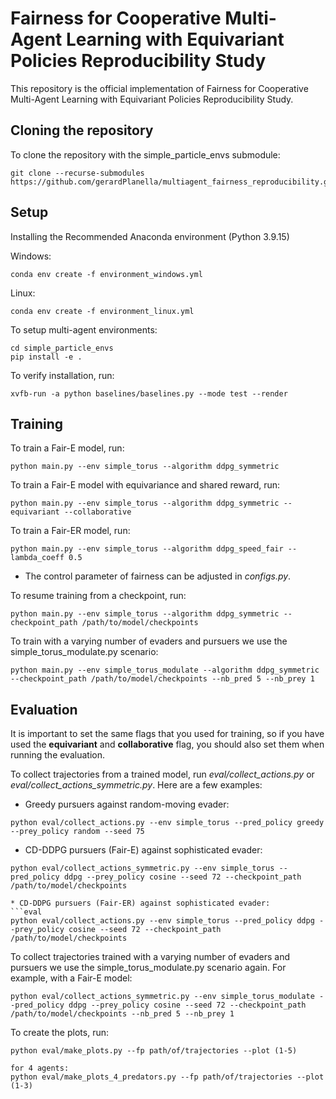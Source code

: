 # Fairness for Cooperative Multi-Agent Learning with Equivariant Policies Reproducibility Study

This repository is the official implementation of Fairness for Cooperative Multi-Agent Learning with Equivariant Policies Reproducibility Study.

## Cloning the repository

To clone the repository with the simple_particle_envs submodule:
```
git clone --recurse-submodules https://github.com/gerardPlanella/multiagent_fairness_reproducibility.git
```

## Setup
Installing the Recommended Anaconda environment (Python 3.9.15)

Windows:
```
conda env create -f environment_windows.yml
```
Linux:
```
conda env create -f environment_linux.yml
```

To setup multi-agent environments:
```
cd simple_particle_envs
pip install -e .
```

To verify installation, run:
```
xvfb-run -a python baselines/baselines.py --mode test --render
```

## Training

To train a Fair-E model, run:

```train
python main.py --env simple_torus --algorithm ddpg_symmetric
```

To train a Fair-E model with equivariance and shared reward, run:

```train
python main.py --env simple_torus --algorithm ddpg_symmetric --equivariant --collaborative
```

To train a Fair-ER model, run:

``` train
python main.py --env simple_torus --algorithm ddpg_speed_fair --lambda_coeff 0.5
```
* The control parameter of fairness can be adjusted in _configs.py_.

To resume training from a checkpoint, run:
```
python main.py --env simple_torus --algorithm ddpg_symmetric --checkpoint_path /path/to/model/checkpoints
```
To train with a varying number of evaders and pursuers we use the simple_torus_modulate.py scenario:
```
python main.py --env simple_torus_modulate --algorithm ddpg_symmetric --checkpoint_path /path/to/model/checkpoints --nb_pred 5 --nb_prey 1
```


## Evaluation

It is important to set the same flags that you used for training, so if you have used the **equivariant** and **collaborative** flag, you should also set them when running the evaluation.

To collect trajectories from a trained model, run _eval/collect_actions.py_ or _eval/collect_actions_symmetric.py_. Here are a few examples:
* Greedy pursuers against random-moving evader: 
```eval
python eval/collect_actions.py --env simple_torus --pred_policy greedy --prey_policy random --seed 75 
```
* CD-DDPG pursuers (Fair-E) against sophisticated evader: 
```eval
python eval/collect_actions_symmetric.py --env simple_torus --pred_policy ddpg --prey_policy cosine --seed 72 --checkpoint_path /path/to/model/checkpoints
```

```
* CD-DDPG pursuers (Fair-ER) against sophisticated evader: 
```eval
python eval/collect_actions.py --env simple_torus --pred_policy ddpg --prey_policy cosine --seed 72 --checkpoint_path /path/to/model/checkpoints
```

To collect trajectories trained with a varying number of evaders and pursuers we use the simple_torus_modulate.py scenario again. For example, with a Fair-E model:
```
python eval/collect_actions_symmetric.py --env simple_torus_modulate --pred_policy ddpg --prey_policy cosine --seed 72 --checkpoint_path /path/to/model/checkpoints --nb_pred 5 --nb_prey 1
```

To create the plots, run:
```eval
python eval/make_plots.py --fp path/of/trajectories --plot (1-5)
```

```
for 4 agents:
python eval/make_plots_4_predators.py --fp path/of/trajectories --plot (1-3)
```